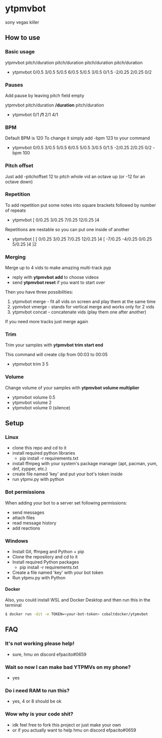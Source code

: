 # ytpmvbot
sony vegas killer

## How to use

### Basic usage
ytpmvbot pitch/duration pitch/duration pitch/duration pitch/duration

- ytpmvbot 0/0.5 3/0.5 5/0.5 6/0.5 5/0.5 3/0.5 0/1.5 -2/0.25 2/0.25 0/2

### Pauses
Add pause by leaving pitch field empty

ytpmvbot pitch/duration **/duration** pitch/duration

- ytpmvbot 0/1 **/1** 2/1 4/1

### BPM
Default BPM is 120
To change it simply add -bpm 123 to your command
- ytpmvbot 0/0.5 3/0.5 5/0.5 6/0.5 5/0.5 3/0.5 0/1.5 -2/0.25 2/0.25 0/2 -bpm 100

### Pitch offset
Just add -pitchoffset 12 to pitch whole vid an octave up (or -12 for an octave down)

### Repetition
To add repetition put some notes into square brackets followed by number of repeats
- ytpmvbot [ 0/0.25 3/0.25 7/0.25 12/0.25 ]4

Repetitions are nestable so you can put one inside of another
- ytpmvbot [ [ 0/0.25 3/0.25 7/0.25 12/0.25 ]4 [ -7/0.25 -4/0.25 0/0.25 5/0.25 ]4 ]2

### Merging
Merge up to 4 vids to make amazing multi-track pyp

- reply with **ytpmvbot add** to choose videos
- send **ytpmvbot reset** if you want to start over

Then you have three possibilities:
1) ytpmvbot merge - fit all vids on screen and play them at the same time
2) ypmvbot vmerge - stands for vertical merge and works only for 2 vids
3) ytpmvbot concat - concatenate vids (play them one after another)

If you need more tracks just merge again

### Trim
Trim your samples with **ytpmvbot trim start end**

This command will create clip from 00:03 to 00:05
- ytpmvbot trim 3 5

### Volume
Change volume of your samples with **ytpmvbot volume multiplier**
- ytpmvbot volume 0.5
- ytpmvbot volume 2
- ytpmvbot volume 0 (silence)
  
## Setup
### Linux
- clone this repo and cd to it  
- install required python libraries
  - pip install -r requirements.txt
- install ffmpeg with your system's package manager (apt, pacman, yum, dnf, zypper, etc.)
- create file named 'key' and put your bot's token inside
- run ytpmv.py with python
### Bot permissions
When adding your bot to a server set following permissions:
  - send messages
  - attach files
  - read message history
  - add reactions
### Windows
- Install Git, ffmpeg and Python + pip
- Clone the repository and cd to it
- Install required Python packages
  - pip install -r requirements.txt
- Create a file named 'key' with your bot token
- Run ytpmv.py with Python  
#### Docker
Also, you could install WSL and Docker Desktop and then run this in the terminal
```bash
$ docker run -dit -e TOKEN=<your-bot-token> cobaltdocker/ytpmvbot
```

## FAQ
### It's not working please help!
- sure, hmu on discord efpacito#0659
### Wait so now I can make bad YTPMVs on my phone?
- yes
### Do i need RAM to run this?
- yes, 4 or 8 should be ok
### Wow why is your code shit?
- idk feel free to fork this project or just make your own
- or if you actually want to help hmu on discord efpacito#0659
